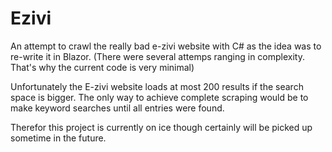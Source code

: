 # Ezivi
An attempt to crawl the really bad e-zivi website with C# as the idea was to re-write it in Blazor.
(There were several attemps ranging in complexity. That's why the current code is very minimal)

Unfortunately the E-zivi website loads at most 200 results if the search space is bigger. 
The only way to achieve complete scraping would be to make keyword searches until all entries were found.

Therefor this project is currently on ice though certainly will be picked up sometime in the future.
